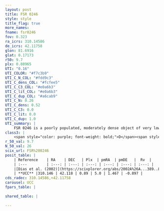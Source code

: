 ```yaml
---
layout: post
title: FSR 0246
style: style
title_flag: true
more_names: 
fname: fsr0246
fov: 0.323
ra_icrs: 310.14586
de_icrs: 42.11758
glon: 81.6916
glat: 0.17173
r50: 9.7
plx: 0.88965
UTI: "0.16"
UTI_COLOR: "#f7c3b9"
UTI_C_N_COL: "#fdd9c3"
UTI_C_dens_COL: "#fcfee5"
UTI_C_C3_COL: "#e0a6b3"
UTI_C_lit_COL: "#e0a6b3"
UTI_C_dup_COL: "#a6cab9"
UTI_C_N: 0.26
UTI_C_dens: 0.52
UTI_C_C3: 0.0
UTI_C_lit: 0.0
UTI_C_dup: 1.0
UTI_summary: |
    FSR 0246 is a poorly populated, moderately dense object of very low C3 quality. It is rarely studied in the literature, with no articles listed in the last 23 years.
class3: |
    <span style="color: purple; font-weight: bold;">D</span><span style="color: purple; font-weight: bold;">D</span>
r_50_val: 9.7
N_50_val: 26
scix_url: FSR%200246
posit_table: |
    | Reference    | RA    | DEC   | Plx  | pmRA  | pmDE   |  Rv  |
    | :---         | :---: | :---: | :---: | :---: | :---: | :---: |
    |[Dias et al. (2002)](https://scixplorer.org/abs/2002A%26A...389..871D) | 310.129 | 42.05 | -- | 5.68 | 1.21 | -- |
    | **UCC** |310.146 | 42.118 | 0.89 | 5.0 | 1.467 | -0.897 | 
cds_radec: 310.14586,+42.11758
carousel: UCC
fpars_table: |
    
shared_table: |
    
---
```

